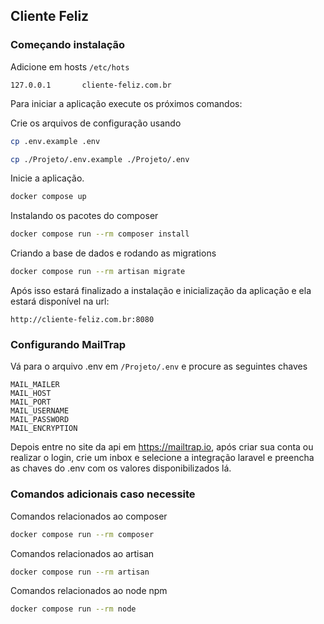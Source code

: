 ## Cliente Feliz


### Começando instalação

Adicione em hosts `/etc/hots`

```
127.0.0.1       cliente-feliz.com.br
```

Para iniciar a aplicação execute os próximos comandos:

Crie os arquivos de configuração usando

```sh
cp .env.example .env
```
```sh
cp ./Projeto/.env.example ./Projeto/.env
```
Inicie a aplicação.
```sh
docker compose up
```
Instalando os pacotes do composer
```sh
docker compose run --rm composer install
```
Criando a base de dados e rodando as migrations
```sh
docker compose run --rm artisan migrate
```
Após isso estará finalizado a instalação e inicialização da aplicação e ela estará disponível na url:
```
http://cliente-feliz.com.br:8080
```
### Configurando MailTrap
Vá para o arquivo .env em `/Projeto/.env` e procure as seguintes chaves
```
MAIL_MAILER
MAIL_HOST
MAIL_PORT
MAIL_USERNAME
MAIL_PASSWORD
MAIL_ENCRYPTION
```
Depois entre no site da api em https://mailtrap.io,
após criar sua conta ou realizar o login,
crie um inbox e selecione a integração laravel e preencha as chaves do .env com os valores
disponibilizados lá.

### Comandos adicionais caso necessite

Comandos relacionados ao composer
```sh
docker compose run --rm composer
```
Comandos relacionados ao artisan
```sh
docker compose run --rm artisan
```
Comandos relacionados ao node npm
```sh
docker compose run --rm node
```

